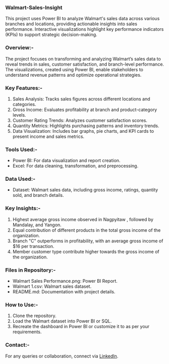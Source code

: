 ### Walmart-Sales-Insight
 This project uses Power BI to analyze Walmart's sales data across various branches and locations, providing actionable insights into sales performance. Interactive visualizations highlight key performance indicators (KPIs) to support strategic decision-making.

### Overview:-  
The project focuses on transforming and analyzing Walmart’s sales data to reveal trends in sales, customer satisfaction, and branch-level performance. The visualizations, created using Power BI, enable stakeholders to understand revenue patterns and optimize operational strategies.

### Key Features:-  
1. Sales Analysis: Tracks sales figures across different locations and categories.  
2. Gross Income: Evaluates profitability at branch and product-category levels.  
3. Customer Rating Trends: Analyzes customer satisfaction scores.  
4. Quantity Metrics: Highlights purchasing patterns and inventory trends.  
5. Data Visualization: Includes bar graphs, pie charts, and KPI cards to present income and sales metrics.

### Tools Used:-  
- Power BI: For data visualization and report creation.  
- Excel: For data cleaning, transformation, and preprocessing.

### Data Used:-  
- Dataset: Walmart sales data, including gross income, ratings, quantity sold, and branch details.

### Key Insights:-  
1. Highest average gross income observed in Nagpyitaw , followed by Mandalay, and Yangon.  
2. Equal contribution of different products in the total gross income of the organization.  
3. Branch "C" outperforms in profitability, with an average gross income of $16 per transaction.  
4. Member customer type contribute higher towards the gross income of the organization.

### Files in Repository:-  
- Walmart Sales Performance.png: Power BI Report.  
- Walmart 1.csv: Walmart sales dataset.   
- README.md: Documentation with project details.

### How to Use:-  
1. Clone the repository.  
2. Load the Walmart dataset into Power BI or SQL.  
3. Recreate the dashboard in Power BI or customize it to as per your requirements.

### Contact:-  
For any queries or collaboration, connect via [LinkedIn](https://www.linkedin.com/in/shobhit-srivastava-23a608204/).
